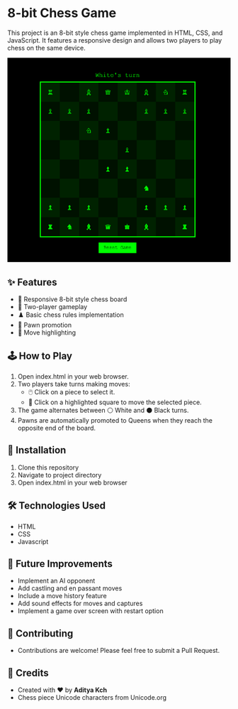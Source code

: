 # 8-bit Chess Game

This project is an 8-bit style chess game implemented in HTML, CSS, and JavaScript. It features a responsive design and allows two players to play chess on the same device.

![](8bit-chess.png)

## ✨ Features

- 📱 Responsive 8-bit style chess board
- 👥 Two-player gameplay
- ♟️ Basic chess rules implementation
- 👑 Pawn promotion
- 🔦 Move highlighting

## 🕹️ How to Play
1. Open index.html in your web browser.
2. Two players take turns making moves:
   - 🖱️ Click on a piece to select it.
   - 🎯 Click on a highlighted square to move the selected piece.
3. The game alternates between ⚪ White and ⚫ Black turns.
4. Pawns are automatically promoted to Queens when they reach the opposite end of the board.

## 🚀 Installation
1. Clone this repository
2. Navigate to project directory
3. Open index.html in your web browser

## 🛠️ Technologies Used
- HTML
- CSS
- Javascript

## 🔮 Future Improvements
- Implement an AI opponent
- Add castling and en passant moves
- Include a move history feature
- Add sound effects for moves and captures
- Implement a game over screen with restart option

## 🤝 Contributing
- Contributions are welcome! Please feel free to submit a Pull Request.

## 🙏 Credits
- Created with ❤️ by **Aditya Kch**
- Chess piece Unicode characters from Unicode.org
